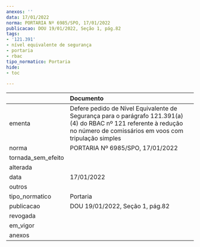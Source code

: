```yaml
---
anexos: ''
data: 17/01/2022
norma: PORTARIA Nº 6985/SPO, 17/01/2022
publicacao: DOU 19/01/2022, Seção 1, pág.82
tags:
- '121.391'
- nível equivalente de segurança
- portaria
- rbac
tipo_normatico: Portaria
hide: 
- toc 
 
---
```


|                    | Documento                                                                                                                                                                 |
|:-------------------|:--------------------------------------------------------------------------------------------------------------------------------------------------------------------------|
| ementa             | Defere pedido de Nível Equivalente de Segurança para o parágrafo 121.391(a)(4) do RBAC nº 121 referente à redução no número de comissários em voos com tripulação simples |
| norma              | PORTARIA Nº 6985/SPO, 17/01/2022                                                                                                                                          |
| tornada_sem_efeito |                                                                                                                                                                           |
| alterada           |                                                                                                                                                                           |
| data               | 17/01/2022                                                                                                                                                                |
| outros             |                                                                                                                                                                           |
| tipo_normatico     | Portaria                                                                                                                                                                  |
| publicacao         | DOU 19/01/2022, Seção 1, pág.82                                                                                                                                           |
| revogada           |                                                                                                                                                                           |
| em_vigor           |                                                                                                                                                                           |
| anexos             |                                                                                                                                                                           |